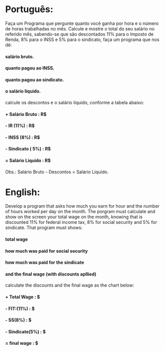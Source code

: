 # Português:

Faça um Programa que pergunte quanto você ganha por hora e o número de horas trabalhadas no mês. Calcule e mostre o total do seu salário no referido mês, sabendo-se que são descontados 11% para o Imposto de Renda, 8% para o INSS e 5% para o sindicato, faça um programa que nos dê:

#### salário bruto.
#### quanto pagou ao INSS.
#### quanto pagou ao sindicato.
#### o salário líquido.

calcule os descontos e o salário líquido, conforme a tabela abaixo:
#### + Salário Bruto : R$
#### - IR (11%) : R$
#### - INSS (8%) : R$
#### - Sindicato ( 5%) : R$
#### = Salário Liquido : R$

Obs.: Salário Bruto - Descontos = Salário Líquido.

# English:

Develop a program that asks how much you earn for hour and the number of hours worked per day on the month. The porgram must calculate and show on the screen your total wage on the month, knowing that is
discounted 11% for federal income tax, 8% for social security and 5% for sindicate. That program must shows:

#### total wage
#### how much was paid for social security
#### how much was paid for the sindicate
#### and the final wage (with discounts apllied)

calculate the discounts and the final wage as the chart below:

#### + Total Wage : $
#### - FIT:(11%) : $
#### - SS(8%) : $
#### - Sindicate(5%) : $
#### = final wage : $
